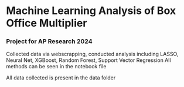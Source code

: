 # Machine Learning Analysis of Box Office Multiplier

### Project for AP Research 2024

Collected data via webscrapping, conducted analysis including LASSO, Neural Net, XGBoost, Random Forest, Support Vector Regression
All methods can be seen in the notebook file

All data collected is present in the data folder
